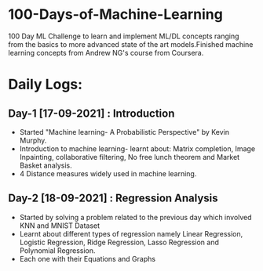 # 100-Days-of-Machine-Learning
100 Day ML Challenge to learn and implement ML/DL concepts ranging from the basics to more advanced state of the art models.Finished machine learning concepts from Andrew NG's course from Coursera.

# Daily Logs:
## Day-1 [17-09-2021] : Introduction
* Started "Machine learning- A Probabilistic Perspective" by Kevin Murphy.
* Introduction to machine learning- learnt about: Matrix completion, Image Inpainting, collaborative filtering, No free lunch theorem and Market Basket analysis.
* 4 Distance measures widely used in machine learning.


## Day-2 [18-09-2021] : Regression Analysis
* Started by solving a problem related to the previous day which involved KNN and MNIST Dataset
* Learnt about different types of regression namely Linear Regression, Logistic Regression, Ridge Regression, Lasso Regression and Polynomial Regression.
* Each one with their Equations and Graphs

